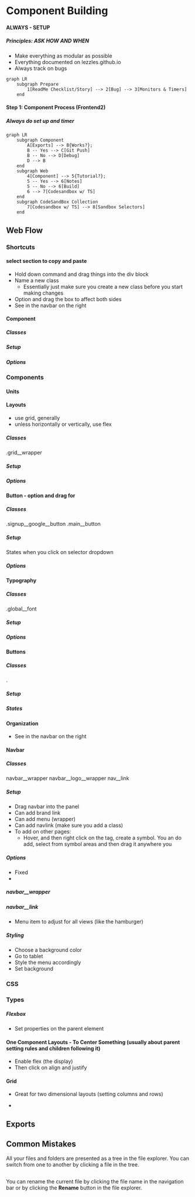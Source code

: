 # Component Building
#### ALWAYS - SETUP 
##### Principles: ASK HOW AND WHEN 
- Make everything as modular as possible 
- Everything documented on lezzles.github.io 
- Always track on bugs 
```mermaid
graph LR
	subgraph Prepare
		1[ReadMe Checklist/Story] --> 2[Bug] --> 3[Monitors & Timers]
	end
```
#### Step 1: Component Process (Frontend2) 
##### Always do set up and timer 
```mermaid
graph LR
	subgraph Component
		A[Exports] --> B{Works?};
		B -- Yes --> C[Git Push]
		B -- No --> D[Debug]
		D --> B
	end
	subgraph Web
		4[Component] --> 5{Tutorial?};
		5 -- Yes --> 6[Notes]
		5 -- No --> 6[Build]
		6 --> 7[Codesandbox w/ TS]
	end
	subgraph CodeSandBox Collection 
		7[Codesandbox w/ TS] --> 8[Sandbox Selectors]
	end
```
## Web Flow

### Shortcuts
#### select section to copy and paste 
- Hold down command and drag things into the div block
- Name a new class 
	- Essentially just make sure you create a new class before you start making changes
- Option and drag the box to affect both sides 
- See in the navbar on the right 

 #### Component
##### Classes
##### Setup
##### Options

### Components
#### Units 

#### Layouts
- use grid, generally
- unless horizontally or vertically, use flex
##### Classes
.grid__wrapper
##### Setup
##### Options
#### Button - option and drag for
##### Classes
.signup__google__button
.main__button
##### Setup
States when you click on selector dropdown 
##### Options


#### Typography
##### Classes
.global__font

##### Setup
##### Options

#### Buttons
##### Classes
.
##### Setup
##### States



#### Organization 
- See in the navbar on the right 

#### Navbar
##### Classes
navbar__wrapper
navbar__logo__wrapper
nav__link

##### Setup
- Drag navbar into the panel 
- Can add brand link
- Can add menu (wrapper) 
- Can add navlink (make sure you add a class) 
- To add on other pages: 
	- Hover, and then right click on the tag, create a symbol. You an do add, select from symbol areas and then drag it anywhere you
##### Options
- Fixed 
- 
##### navbar__wrapper
##### navbar__link
- Menu item to adjust for all views (like the hamburger) 
##### Styling
- Choose a background color
- Go to tablet 
- Style the menu accordingly 
- Set background 

### CSS

### Types 
##### Flexbox
- Set properties on the parent element 

#### One Component Layouts - To Center Something (usually about parent setting rules and children following it) 
- Enable flex (the display) 
- Then click on align and justify 

#### Grid
- Great for two dimensional layouts (setting columns and rows) 

- 

## Exports



## Common Mistakes

All your files and folders are presented as a tree in the file explorer. You can switch from one to another by clicking a file in the tree.

## 

You can rename the current file by clicking the file name in the navigation bar or by clicking the **Rename** button in the file explorer.
